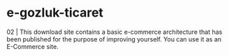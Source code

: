 # e-gozluk-ticaret
02 | This download site contains a basic e-commerce architecture that has been published for the purpose of improving yourself. You can use it as an E-Commerce site.
